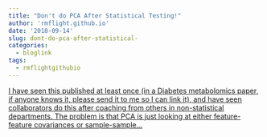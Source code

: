 ```yaml
---
title: "Don't do PCA After Statistical Testing!"
author: 'rmflight.github.io'
date: '2018-09-14'
slug: dont-do-pca-after-statistical-
categories:
  - bloglink
tags:
  - rmflightgithubio
---
```


[I have seen this published at least once (in a Diabetes metabolomics paper, if anyone knows it, please send it to me so I can link it), and have seen collaborators do this after coaching from others in non-statistical departments. The problem is that PCA is just looking at either feature-feature covariances or sample-sample...<click to read more>](http://rmflight.github.io/post/don-t-do-pca-after-statistical-testing/)

